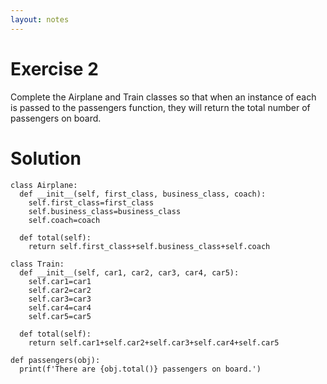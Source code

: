 ```yaml
---
layout: notes
---
```

# Exercise 2

Complete the Airplane and Train classes so that when an instance of each is passed to the passengers function, they will return the total number of passengers on board.

# Solution

```
class Airplane:
  def __init__(self, first_class, business_class, coach):
    self.first_class=first_class
    self.business_class=business_class
    self.coach=coach

  def total(self):
    return self.first_class+self.business_class+self.coach

class Train:
  def __init__(self, car1, car2, car3, car4, car5):
    self.car1=car1
    self.car2=car2
    self.car3=car3
    self.car4=car4
    self.car5=car5

  def total(self):
    return self.car1+self.car2+self.car3+self.car4+self.car5

def passengers(obj):
  print(f'There are {obj.total()} passengers on board.')
```
